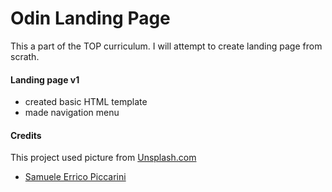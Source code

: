 # Odin Landing Page

This a part of the TOP curriculum. I will attempt to create landing page from scrath.

#### Landing page v1
- created basic HTML template
- made navigation menu

#### Credits
This project used picture from [Unsplash.com](https://unsplash.com/)
- [Samuele Errico Piccarini](https://unsplash.com/@samuele_piccarini)